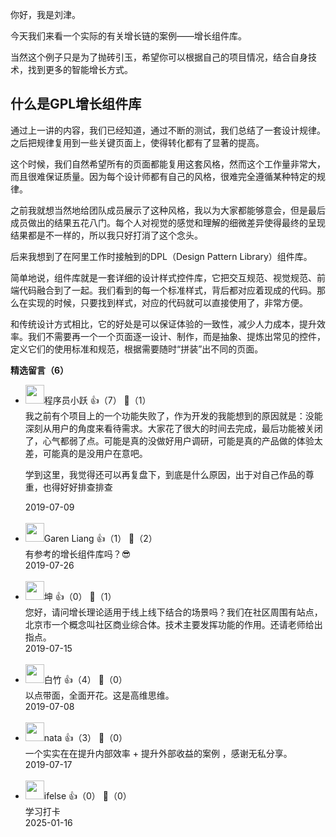 你好，我是刘津。

今天我们来看一个实际的有关增长链的案例——增长组件库。

当然这个例子只是为了抛砖引玉，希望你可以根据自己的项目情况，结合自身技术，找到更多的智能增长方式。

## 什么是GPL增长组件库

通过上一讲的内容，我们已经知道，通过不断的测试，我们总结了一套设计规律。之后把规律复用到一些关键页面上，使得转化都有了显著的提高。

这个时候，我们自然希望所有的页面都能复用这套风格，然而这个工作量非常大，而且很难保证质量。因为每个设计师都有自己的风格，很难完全遵循某种特定的规律。

之前我就想当然地给团队成员展示了这种风格，我以为大家都能够意会，但是最后成员做出的结果五花八门。每个人对视觉的感觉和理解的细微差异使得最终的呈现结果都是不一样的，所以我只好打消了这个念头。

后来我想到了在阿里工作时接触到的DPL（Design Pattern Library）组件库。

简单地说，组件库就是一套详细的设计样式控件库，它把交互规范、视觉规范、前端代码融合到了一起。我们看到的每一个标准样式，背后都对应着现成的代码。那么在实现的时候，只要找到样式，对应的代码就可以直接使用了，非常方便。

和传统设计方式相比，它的好处是可以保证体验的一致性，减少人力成本，提升效率。我们不需要再一个一个页面逐一设计、制作，而是抽象、提炼出常见的控件，定义它们的使用标准和规范，根据需要随时“拼装”出不同的页面。
<div><strong>精选留言（6）</strong></div><ul>
<li><img src="https://static001.geekbang.org/account/avatar/00/0f/7e/bb/947c329a.jpg" width="30px"><span>程序员小跃</span> 👍（7） 💬（1）<div>我之前有个项目上的一个功能失败了，作为开发的我能想到的原因就是：没能深刻从用户的角度来看待需求。大家花了很大的时间去完成，最后功能被关闭了，心气都弱了点。可能是真的没做好用户调研，可能是真的产品做的体验太差，可能真的是没用户在意吧。

学到这里，我觉得还可以再复盘下，到底是什么原因，出于对自己作品的尊重，也得好好排查排查</div>2019-07-09</li><br/><li><img src="https://static001.geekbang.org/account/avatar/00/10/63/78/f8b605f9.jpg" width="30px"><span>Garen Liang</span> 👍（1） 💬（2）<div>有参考的增长组件库吗？😎</div>2019-07-26</li><br/><li><img src="https://static001.geekbang.org/account/avatar/00/0f/6c/ea/ce9854a5.jpg" width="30px"><span>坤</span> 👍（0） 💬（1）<div>您好，请问增长理论适用于线上线下结合的场景吗？我们在社区周围有站点，北京市一个概念叫社区商业综合体。技术主要发挥功能的作用。还请老师给出指点。</div>2019-07-15</li><br/><li><img src="" width="30px"><span>白竹</span> 👍（4） 💬（0）<div>以点带面，全面开花。这是高维思维。</div>2019-07-08</li><br/><li><img src="https://static001.geekbang.org/account/avatar/00/0f/96/b7/945815ed.jpg" width="30px"><span>nata</span> 👍（3） 💬（0）<div>一个实实在在提升内部效率 + 提升外部收益的案例 ，感谢无私分享。</div>2019-07-17</li><br/><li><img src="https://static001.geekbang.org/account/avatar/00/26/eb/d7/90391376.jpg" width="30px"><span>ifelse</span> 👍（0） 💬（0）<div>学习打卡</div>2025-01-16</li><br/>
</ul>